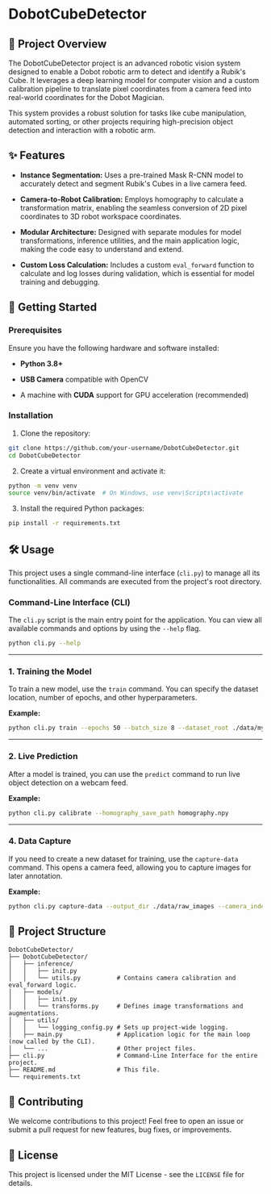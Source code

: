 # DobotCubeDetector

## 📝 Project Overview

The DobotCubeDetector project is an advanced robotic vision system designed to enable a Dobot robotic arm to detect and identify a Rubik's Cube. It leverages a deep learning model for computer vision and a custom calibration pipeline to translate pixel coordinates from a camera feed into real-world coordinates for the Dobot Magician.

This system provides a robust solution for tasks like cube manipulation, automated sorting, or other projects requiring high-precision object detection and interaction with a robotic arm.

## ✨ Features

* **Instance Segmentation:** Uses a pre-trained Mask R-CNN model to accurately detect and segment Rubik's Cubes in a live camera feed.

* **Camera-to-Robot Calibration:** Employs homography to calculate a transformation matrix, enabling the seamless conversion of 2D pixel coordinates to 3D robot workspace coordinates.

* **Modular Architecture:** Designed with separate modules for model transformations, inference utilities, and the main application logic, making the code easy to understand and extend.

* **Custom Loss Calculation:** Includes a custom `eval_forward` function to calculate and log losses during validation, which is essential for model training and debugging.

## 🚀 Getting Started

### Prerequisites

Ensure you have the following hardware and software installed:

* **Python 3.8+**

* **USB Camera** compatible with OpenCV

* A machine with **CUDA** support for GPU acceleration (recommended)

### Installation

1. Clone the repository:
```bash
git clone https://github.com/your-username/DobotCubeDetector.git
cd DobotCubeDetector
```

2. Create a virtual environment and activate it:

```bash
python -m venv venv
source venv/bin/activate  # On Windows, use venv\Scripts\activate
```

3. Install the required Python packages:
```bash
pip install -r requirements.txt
```

## 🛠️ Usage

This project uses a single command-line interface (`cli.py`) to manage all its functionalities. All commands are executed from the project's root directory.

### Command-Line Interface (CLI)

The `cli.py` script is the main entry point for the application. You can view all available commands and options by using the `--help` flag.

```bash
python cli.py --help
```

---

### 1. Training the Model

To train a new model, use the `train` command. You can specify the dataset location, number of epochs, and other hyperparameters.

**Example:**

```bash
python cli.py train --epochs 50 --batch_size 8 --dataset_root ./data/my_dataset/
```

---

### 2. Live Prediction

After a model is trained, you can use the `predict` command to run live object detection on a webcam feed.

**Example:**

```bash
python cli.py calibrate --homography_save_path homography.npy
```

---

### 4. Data Capture

If you need to create a new dataset for training, use the `capture-data` command. This opens a camera feed, allowing you to capture images for later annotation.

**Example:**

```bash
python cli.py capture-data --output_dir ./data/raw_images --camera_index 1
```

## 📂 Project Structure

```
DobotCubeDetector/
├── DobotCubeDetector/
│   ├── inference/
│   │   ├── init.py
│   │   └── utils.py          # Contains camera calibration and eval_forward logic.
│   ├── models/
│   │   ├── init.py
│   │   └── transforms.py     # Defines image transformations and augmentations.
│   ├── utils/
│   │   └── logging_config.py # Sets up project-wide logging.
│   ├── main.py               # Application logic for the main loop (now called by the CLI).
│   └── ...                   # Other project files.
├── cli.py                    # Command-Line Interface for the entire project.
├── README.md                 # This file.
└── requirements.txt
```

## 🤝 Contributing

We welcome contributions to this project! Feel free to open an issue or submit a pull request for new features, bug fixes, or improvements.

## 📄 License

This project is licensed under the MIT License - see the `LICENSE` file for details.
